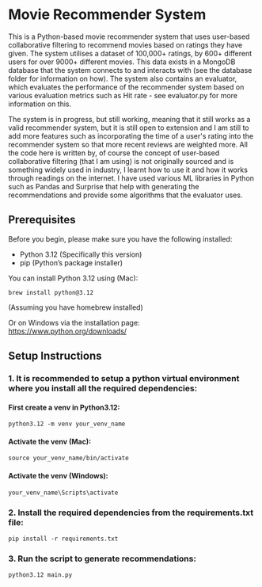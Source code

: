 # Movie Recommender System

This is a Python-based movie recommender system that uses user-based collaborative filtering to recommend movies based on ratings they have given. The system utilises a dataset of 100,000+ ratings, by 600+ different users for over 9000+ different movies. This data exists in a MongoDB database that the system connects to and interacts with (see the database folder for information on how). The system also contains an evaluator, which evaluates the performance of the recommender system based on various evaluation metrics such as Hit rate - see evaluator.py for more information on this.

The system is in progress, but still working, meaning that it still works as a valid recommender system, but it is still open to extension and I am still to add more features such as incorporating the time of a user's rating into the recommender system so that more recent reviews are weighted more. All the code here is written by, of course the concept of user-based collaborative filtering (that I am using) is not originally sourced and is something widely used in industry, I learnt how to use it and how it works through readings on the internet. I have used various ML libraries in Python such as Pandas and Surprise that help with generating the recommendations and provide some algorithms that the evaluator uses.



## Prerequisites

Before you begin, please make sure you have the following installed:
- Python 3.12 (Specifically this version)
- pip (Python’s package installer)

You can install Python 3.12 using (Mac):
```
brew install python@3.12
```
(Assuming you have homebrew installed)

Or on Windows via the installation page: https://www.python.org/downloads/


## Setup Instructions

### 1. It is recommended to setup a python virtual environment where you install all the required dependencies:

#### First create a venv in Python3.12:
```
python3.12 -m venv your_venv_name
```

#### Activate the venv (Mac):

```
source your_venv_name/bin/activate
```

#### Activate the venv (Windows):
```
your_venv_name\Scripts\activate
```

### 2. Install the required dependencies from the requirements.txt file:

```
pip install -r requirements.txt
```

### 3. Run the script to generate recommendations:

```
python3.12 main.py
```